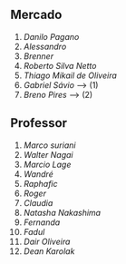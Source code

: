 Mercado
---------
1. *Danilo Pagano*
2. *Alessandro*
3. *Brenner*
4. *Roberto Silva Netto*
5. *Thiago Mikail de Oliveira*
6. *Gabriel Sávio* --> (1)
7. *Breno Pires* --> (2)

Professor
---------
1.  *Marco suriani*
2.  *Walter Nagai*
3.  *Marcio Lage*
4.  *Wandré*
5.  *Raphafic*
6.  *Roger*
7.  *Claudia*
8.  *Natasha Nakashima*
9.  *Fernanda*
10. *Fadul*
11. *Dair Oliveira*
12. *Dean Karolak*